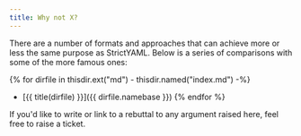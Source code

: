 ```yaml
---
title: Why not X?
---
```


There are a number of formats and approaches that can achieve more or
less the same purpose as StrictYAML. Below is a series of comparisons
with some of the more famous ones:

{% for dirfile in thisdir.ext("md") - thisdir.named("index.md") -%}
- [{{ title(dirfile) }}]({{ dirfile.namebase }})
{% endfor %}

If you'd like to write or link to a rebuttal to any argument raised
here, feel free to raise a ticket.
